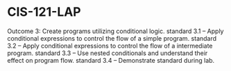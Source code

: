 # CIS-121-LAP
Outcome 3: Create programs utilizing conditional logic.
standard 3.1 – Apply conditional expressions to control the flow of a simple program.
standard 3.2 – Apply conditional expressions to control the flow of a intermediate program.
standard 3.3 – Use nested conditionals and understand their effect on program flow.
standard 3.4 – Demonstrate standard during lab.
